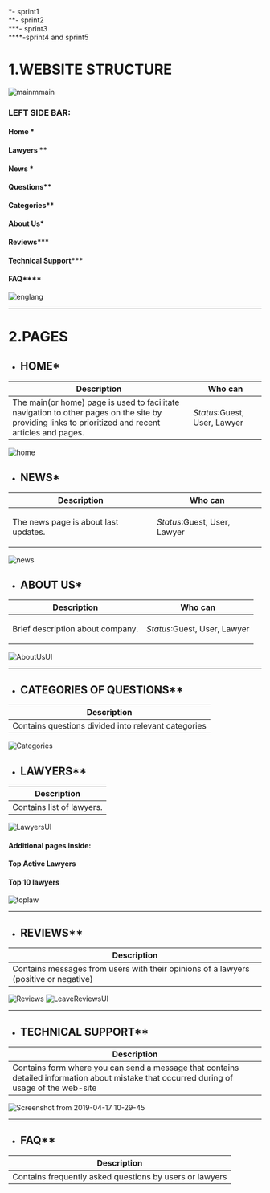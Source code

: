 *- sprint1<br>
**- sprint2<br>
***- sprint3<br>
****-sprint4 and sprint5

# 1.WEBSITE STRUCTURE


![mainmmain](https://user-images.githubusercontent.com/43117184/56877108-89f49d80-6a6d-11e9-9459-25866ac53573.png)

### LEFT SIDE BAR: 

#### Home *
#### Lawyers **
#### News *
#### Questions**
#### Categories**
#### About Us*
#### Reviews***
#### Technical Support***
#### FAQ****


![englang](https://user-images.githubusercontent.com/43117184/56877136-bdcfc300-6a6d-11e9-803b-84a1ab38fc8c.png)


***


# 2.PAGES

* ## HOME*
| Description    | Who can      |                          
|---------|-----------|
| The main(or home) page is used to facilitate navigation to other pages on the site by providing links to prioritized and recent articles and pages.       | <p>_Status_:Guest, User, Lawyer</p>      |  


![home](https://user-images.githubusercontent.com/43117184/56877280-a93ffa80-6a6e-11e9-8163-4eec081ae6c8.png)

* ## NEWS* 
| Description    | Who can      |                          
|---------|-----------|
| The news page is about last updates.     | <p>_Status_:Guest, User, Lawyer</p>      | 

![news](https://user-images.githubusercontent.com/43117184/56877173-f4a5d900-6a6d-11e9-804e-57048b8bdb80.png)
* ## ABOUT US*

| Description    | Who can      |                          
|---------|-----------|
| Brief description about company.      | <p>_Status_:Guest, User, Lawyer</p>      | 

![AboutUsUI](https://user-images.githubusercontent.com/43117184/56234198-9b6d9b00-60a6-11e9-9cf5-fc4a62325121.jpg)

***


* ## CATEGORIES OF QUESTIONS**
| Description    |                         
|---------|
| Contains questions divided into relevant categories       | 


![Categories](https://user-images.githubusercontent.com/43117184/56261627-9b4cba00-60fd-11e9-933c-03463c433b3a.png)

* ## LAWYERS**
| Description    |                         
|---------|
| Contains list of lawyers.       | 

![LawyersUI](https://user-images.githubusercontent.com/43117184/56235168-b3461e80-60a8-11e9-9563-ef83528f6770.jpg)

#### Additional pages inside:
#### Top Active Lawyers
#### Top 10 lawyers

![toplaw](https://user-images.githubusercontent.com/43117184/56877217-39ca0b00-6a6e-11e9-9fab-171fd9cfea17.png)


***
* ## REVIEWS**
| Description    |                         
|---------|
| Contains messages from users with their opinions of a lawyers (positive or negative)       | 

![Reviews](https://user-images.githubusercontent.com/43117184/56261698-d949de00-60fd-11e9-96b1-93eb885c375b.png)
![LeaveReviewsUI](https://user-images.githubusercontent.com/43117184/56240566-b09df600-60b5-11e9-870f-d60ce25638c5.jpg)



***

* ## TECHNICAL SUPPORT**
| Description    |                         
|---------|
| Contains form where you can send a message that contains detailed information about mistake that occurred during of usage of the web-site      | 

![Screenshot from 2019-04-17 10-29-45](https://user-images.githubusercontent.com/43117184/56261192-e665cd80-60fb-11e9-8c31-93e104babc42.png)

***


* ## FAQ**
| Description    |                         
|---------|
| Contains frequently asked questions by users or lawyers     | 





